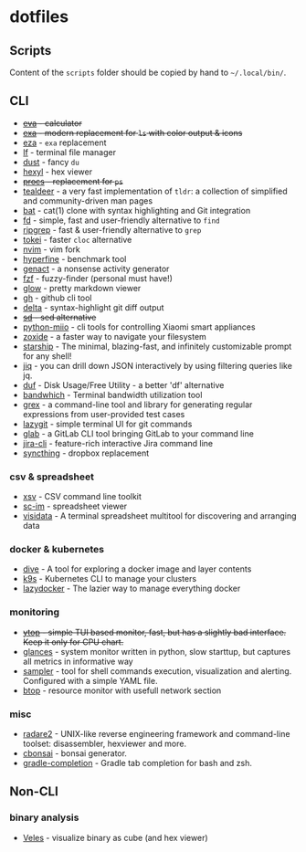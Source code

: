 # dotfiles

## Scripts

Content of the `scripts` folder should be copied by hand to `~/.local/bin/`.

## CLI

- ~~[eva](https://github.com/NerdyPepper/eva) - calculator~~
- ~~[exa](https://github.com/ogham/exa) - modern replacement for `ls` with color output & icons~~
- [eza](https://github.com/eza-community/eza) - `exa` replacement 
- [lf](https://github.com/gokcehan/lf) - terminal file manager
- [dust](https://github.com/bootandy/dust) - fancy `du`
- [hexyl](https://github.com/sharkdp/hexyl) - hex viewer
- ~~[procs](https://github.com/dalance/procs) - replacement for `ps`~~
- [tealdeer](https://github.com/dbrgn/tealdeer) - a very fast implementation of `tldr`: a collection of simplified and
  community-driven man pages
- [bat](https://github.com/sharkdp/bat) - cat(1) clone with syntax highlighting and Git integration
- [fd](https://github.com/sharkdp/fd) - simple, fast and user-friendly alternative to `find`
- [ripgrep](https://github.com/BurntSushi/ripgrep) - fast & user-friendly alternative to `grep`
- [tokei](https://github.com/XAMPPRocky/tokei) - faster `cloc` alternative
- [nvim](https://github.com/neovim/neovim) - vim fork
- [hyperfine](https://github.com/sharkdp/hyperfine) - benchmark tool
- [genact](https://github.com/svenstaro/genact) - a nonsense activity generator
- [fzf](https://github.com/junegunn/fzf) - fuzzy-finder (personal must have!)
- [glow](https://github.com/charmbracelet/glow) - pretty markdown viewer
- [gh](https://github.com/cli/cli) - github cli tool
- [delta](https://github.com/dandavison/delta) - syntax-highlight git diff output
- ~~[sd](https://github.com/chmln/sd) - sed alternative~~
- [python-miio](https://github.com/rytilahti/python-miio) - cli tools for controlling Xiaomi smart appliances
- [zoxide](https://github.com/ajeetdsouza/zoxide) - a faster way to navigate your filesystem
- [starship](https://github.com/starship/starship) - The minimal, blazing-fast, and infinitely customizable prompt for
  any shell!
- [jiq](https://github.com/simeji/jid) - you can drill down JSON interactively by using filtering queries like jq.
- [duf](https://github.com/muesli/duf) - Disk Usage/Free Utility - a better 'df' alternative
- [bandwhich](https://github.com/imsnif/bandwhich) - Terminal bandwidth utilization tool
- [grex](https://github.com/pemistahl/grex) - a command-line tool and library for generating regular expressions from
  user-provided test cases
- [lazygit](https://github.com/jesseduffield/lazygit) - simple terminal UI for git commands
- [glab](https://github.com/profclems/glab) - a GitLab CLI tool bringing GitLab to your command line
- [jira-cli](https://github.com/ankitpokhrel/jira-cli) - feature-rich interactive Jira command line
- [syncthing](https://github.com/syncthing/syncthing) - dropbox replacement

### csv & spreadsheet

- [xsv](https://github.com/BurntSushi/xsv) - CSV command line toolkit
- [sc-im](https://github.com/andmarti1424/sc-im) - spreadsheet viewer
- [visidata](https://github.com/saulpw/visidata) - A terminal spreadsheet multitool for discovering and arranging data

### docker & kubernetes

- [dive](https://github.com/wagoodman/dive) - A tool for exploring a docker image and layer contents
- [k9s](https://github.com/derailed/k9s) - Kubernetes CLI to manage your clusters
- [lazydocker](https://github.com/jesseduffield/lazydocker) - The lazier way to manage everything docker

### monitoring

- ~~[ytop](https://github.com/cjbassi/ytop/) - simple TUI based monitor, fast, but has a slightly bad interface. Keep it only for CPU chart.~~
- [glances](https://github.com/nicolargo/glances) - system monitor written in python, slow starttup, but captures all
  metrics in informative way
- [sampler](https://github.com/sqshq/sampler) - tool for shell commands execution, visualization and alerting.
  Configured with a simple YAML file.
- [btop](https://github.com/aristocratos/btop) - resource monitor with usefull network section 

### misc

- [radare2](https://github.com/radareorg/radare2) - UNIX-like reverse engineering framework and command-line toolset:
  disassembler, hexviewer and more.
- [cbonsai](https://gitlab.com/jallbrit/cbonsai) - bonsai generator.
- [gradle-completion](https://github.com/gradle/gradle-completion) - Gradle tab completion for bash and zsh.

## Non-CLI

### binary analysis

- [Veles](https://github.com/codilime/veles) - visualize binary as cube (and hex viewer)

